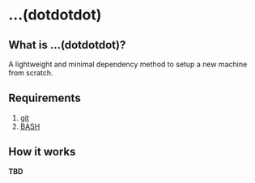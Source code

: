 # ...(dotdotdot)

## What is ...(dotdotdot)?

A lightweight and minimal dependency method to setup a new machine from scratch.

## Requirements

1. [git](https://git-scm.com)
2. [BASH](https://www.gnu.org/software/bash/)

## How it works

**TBD**
